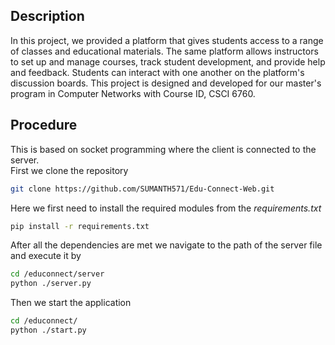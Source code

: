 ## Description 
In this project, we provided a platform that gives students access to a
range of classes and educational materials. The same platform allows
instructors to set up and manage courses, track student development, and
provide help and feedback. Students can interact with one another on the
platform's discussion boards. This project is designed and developed for our master's program in Computer Networks with Course ID, CSCI 6760.

## Procedure

This is based on socket programming where the client is connected to the server.\
First we clone the repository
```bash
git clone https://github.com/SUMANTH571/Edu-Connect-Web.git
```
Here we first need to install the required modules from the _requirements.txt_
```bash
pip install -r requirements.txt
```

After all the dependencies are met we navigate to the path of the server file and execute it by 

```bash
cd /educonnect/server
python ./server.py
```
Then we start the application 
```bash
cd /educonnect/
python ./start.py
```
